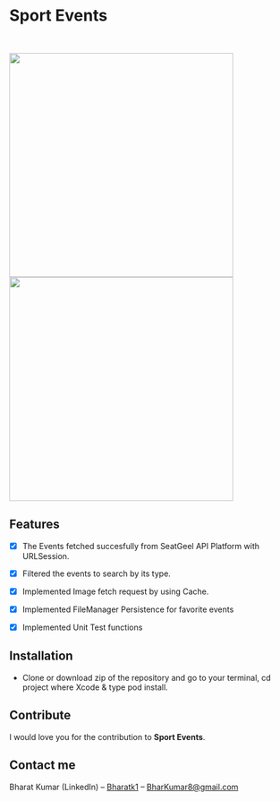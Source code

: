 
# Sport Events
<br />

<p align="row">
<img src= "https://media.giphy.com/media/Yv9hAwlHkxznBSUeTW/giphy.gif" width="400" >
<img src= "https://media.giphy.com/media/gcyj4t0PeseJWqvsDf/giphy.gif" width="400" >
</p>

## Features

- [x] The Events fetched succesfully from SeatGeel API Platform with URLSession.
- [x] Filtered the events to search by its type.
- [x] Implemented Image fetch request by using Cache.
- [x] Implemented FileManager Persistence for favorite events
- [x] Implemented Unit Test functions


## Installation

- Clone or download zip of the repository and go to your terminal, cd project where Xcode & type pod install.

## Contribute

I would love you for the contribution to **Sport Events**.

## Contact me

Bharat Kumar (LinkedIn) – [Bharatk1](https://www.linkedin.com/in/bharatk1/) – BharKumar8@gmail.com
